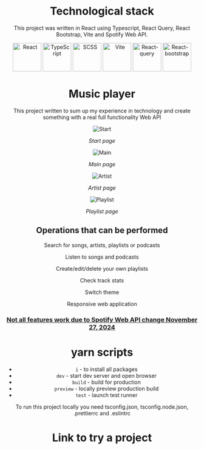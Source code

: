 <div align="center">

# Technological stack

This project was written in React using Typescript, React Query, React Bootstrap, Vite and Spotify Web API.

<img src="https://cdn.freebiesupply.com/logos/large/2x/react-1-logo-png-transparent.png" alt="React" width="75" height="75" style="object-fit: cover;">
<img src="https://static-00.iconduck.com/assets.00/typescript-icon-icon-1024x1024-vh3pfez8.png" alt="TypeScript" width="75" height="75" style="object-fit: cover;">
<img src="https://cdn-icons-png.flaticon.com/512/5968/5968358.png" alt="SCSS" width="75" height="75" style="object-fit: cover;">
<img src="https://upload.wikimedia.org/wikipedia/commons/f/f1/Vitejs-logo.svg" alt="Vite" width="75" height="75" style="object-fit: cover">
<img src="https://miro.medium.com/v2/resize:fit:1400/1*elhu-42TzQEdsFjKDbQhhA.png" alt="React-query" width="75" height="75" style="object-fit: cover;">
<img src="https://shapebootstrap.net/wp-content/uploads/2023/06/image-5.jpeg" alt="React-bootstrap" width="75" height="75" style="object-fit: cover;">

# Music player

This project written to sum up my experience in technology and create something with a real full functionality Web API

![Start](https://docs.google.com/uc?id=17l3_rWyvfFovY3CfCWMkgQdBpBC54R1K)

<i>Start page</i>

![Main](https://docs.google.com/uc?id=1-KxpfiZN9IK_kLAI6_AB96EjCJaqW9zN)

<i>Main page</i>

![Artist](https://docs.google.com/uc?id=1TH-kkRHbssfr9eKbNrVfoHoSJ2ujxWet)

<i>Artist page</i>

![Playlist](https://docs.google.com/uc?id=1EDJdSkYLejI9ckWu6UPrt7yztjyMnk3-)

<i>Playlist page</i>

## Operations that can be performed

<p>Search for songs, artists, playlists or podcasts</p>
<p>Listen to songs and podcasts</p>
<p>Create/edit/delete your own playlists</p>
<p>Check track stats</p>
<p>Switch theme</p>
<p>Responsive web application</p>

### <a href="https://developer.spotify.com/blog/2024-11-27-changes-to-the-web-api"> Not all features work due to Spotify Web API change November 27, 2024 </a>

# yarn scripts

- `i` - to install all packages
- `dev` - start dev server and open browser
- `build` - build for production
- `preview` - locally preview production build
- `test` - launch test runner

To run this project locally you need tsconfig.json, tsconfig.node.json, .prettierrc and .eslintrc

# Link to try a project

</div>
